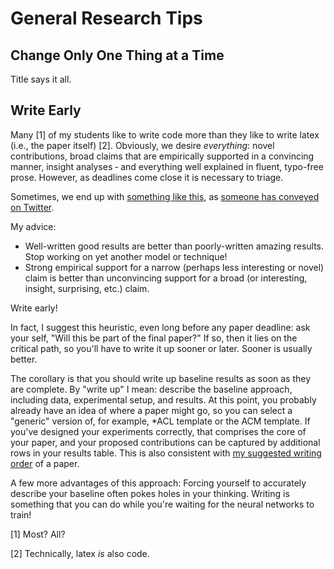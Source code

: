 # General Research Tips

## Change Only One Thing at a Time

Title says it all.

## Write Early

Many [1] of my students like to write code more than they like to write latex (i.e., the paper itself) [2].
Obviously, we desire _everything_: novel contributions, broad claims that are empirically supported in a convincing manner, insight analyses &dash; and everything well explained in fluent, typo-free prose.
However, as deadlines come close it is necessary to triage.

Sometimes, we end up with [something like this](https://www.reddit.com/r/funny/comments/85p3x2/when_there_is_5_minutes_left_on_the_test/), as [someone has conveyed on Twitter](https://twitter.com/nijfranck/status/977277874460938242).

My advice:

+ Well-written good results are better than poorly-written amazing results. Stop working on yet another model or technique!
+ Strong empirical support for a narrow (perhaps less interesting or novel) claim is better than unconvincing support for a broad (or interesting, insight, surprising, etc.) claim.

Write early!

In fact, I suggest this heuristic, even long before any paper deadline: ask your self, "Will this be part of the final paper?"
If so, then it lies on the critical path, so you'll have to write it up sooner or later.
Sooner is usually better.

The corollary is that you should write up baseline results as soon as they are complete.
By "write up" I mean: describe the baseline approach, including data, experimental setup, and results.
At this point, you probably already have an idea of where a paper might go, so you can select a "generic" version of, for example, *ACL template or the ACM template.
If you've designed your experiments correctly, that comprises the core of your paper, and your proposed contributions can be captured by additional rows in your results table.
This is also consistent with [my suggested writing order](writing-a-research-paper-with-me.md#writing-order) of a paper.

A few more advantages of this approach:
Forcing yourself to accurately describe your baseline often pokes holes in your thinking.
Writing is something that you can do while you're waiting for the neural networks to train!

[1] Most? All?

[2] Technically, latex _is_ also code.
